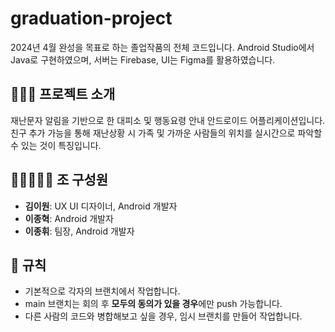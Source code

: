 # graduation-project
2024년 4월 완성을 목표로 하는 졸업작품의 전체 코드입니다. Android Studio에서 Java로 구현하였으며, 서버는 Firebase, UI는 Figma를 활용하였습니다.

## 👩🏻‍🏫 프로젝트 소개
재난문자 알림을 기반으로 한 대피소 및 행동요령 안내 안드로이드 어플리케이션입니다. 친구 추가 가능을 통해 재난상황 시 가족 및 가까운 사람들의 위치를 실시간으로 파악할 수 있는 것이 특징입니다.

## 👩🏻‍🤝‍🧑🏻 조 구성원
- **김이원**: UX UI 디자이너, Android 개발자
- **이종혁**: Android 개발자
- **이종휘**: 팀장, Android 개발자

## 📌 규칙
- 기본적으로 각자의 브랜치에서 작업합니다.
- main 브랜치는 회의 후 **모두의 동의가 있을 경우**에만 push 가능합니다.
- 다른 사람의 코드와 병합해보고 싶을 경우, 임시 브랜치를 만들어 작업합니다.
